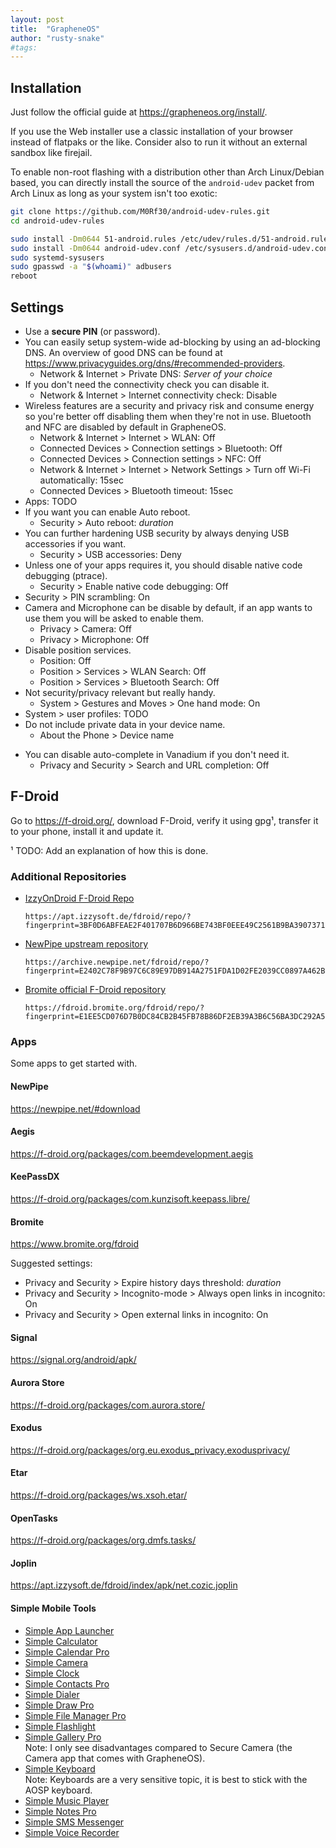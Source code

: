 ```yaml
---
layout: post
title:  "GrapheneOS"
author: "rusty-snake"
#tags:
---
```


## Installation

Just follow the official guide at <https://grapheneos.org/install/>.

If you use the Web installer use a classic installation of your browser instead
of flatpaks or the like.  Consider also to run it without an external sandbox
like firejail.

To enable non-root flashing with a distribution other than Arch Linux/Debian
based, you can directly install the source of the `android-udev` packet from
Arch Linux as long as your system isn't too exotic:

```bash
git clone https://github.com/M0Rf30/android-udev-rules.git
cd android-udev-rules

sudo install -Dm0644 51-android.rules /etc/udev/rules.d/51-android.rules
sudo install -Dm0644 android-udev.conf /etc/sysusers.d/android-udev.conf
sudo systemd-sysusers
sudo gpasswd -a "$(whoami)" adbusers
reboot
```

## Settings

- Use a **secure PIN** (or password).
- You can easily setup system-wide ad-blocking by using an ad-blocking DNS.
  An overview of good DNS can be found at <https://www.privacyguides.org/dns/#recommended-providers>.
  - Network & Internet > Private DNS: _Server of your choice_
- If you don't need the connectivity check you can disable it.
  - Network & Internet > Internet connectivity check: Disable
- Wireless features are a security and privacy risk and consume energy so you're
  better off disabling them when they're not in use.
  Bluetooth and NFC are disabled by default in GrapheneOS.
  - Network & Internet > Internet > WLAN: Off
  - Connected Devices > Connection settings > Bluetooth: Off
  - Connected Devices > Connection settings > NFC: Off
  - Network & Internet > Internet > Network Settings > Turn off Wi-Fi automatically: 15sec
  - Connected Devices > Bluetooth timeout: 15sec
- Apps: TODO
- If you want you can enable Auto reboot.
  - Security > Auto reboot: _duration_
- You can further hardening USB security by always denying USB accessories if
  you want.
  - Security > USB accessories: Deny
- Unless one of your apps requires it, you should disable native code debugging
  (ptrace).
  - Security > Enable native code debugging: Off
- Security > PIN scrambling: On
- Camera and Microphone can be disable by default, if an app wants to use them
  you will be asked to enable them.
  - Privacy > Camera: Off
  - Privacy > Microphone: Off
- Disable position services.
  - Position: Off
  - Position > Services > WLAN Search: Off
  - Position > Services > Bluetooth Search: Off
- Not security/privacy relevant but really handy.
  - System > Gestures and Moves > One hand mode: On
- System > user profiles: TODO
- Do not include private data in your device name.
  - About the Phone > Device name

<p></p>

- You can disable auto-complete in Vanadium if you don't need it.
  - Privacy and Security > Search and URL completion: Off

## F-Droid

Go to <https://f-droid.org/>, download F-Droid, verify it using gpg¹,
transfer it to your phone, install it and update it.

¹ TODO: Add an explanation of how this is done.

### Additional Repositories

- [IzzyOnDroid F-Droid Repo](https://apt.izzysoft.de/fdroid/)
  ```
  https://apt.izzysoft.de/fdroid/repo/?fingerprint=3BF0D6ABFEAE2F401707B6D966BE743BF0EEE49C2561B9BA39073711F628937A
  ```
- [NewPipe upstream repository](https://newpipe.net/#download)
  ```
  https://archive.newpipe.net/fdroid/repo/?fingerprint=E2402C78F9B97C6C89E97DB914A2751FDA1D02FE2039CC0897A462BDB57E7501
  ```
- [Bromite official F-Droid repository](https://www.bromite.org/fdroid)
  ```
  https://fdroid.bromite.org/fdroid/repo/?fingerprint=E1EE5CD076D7B0DC84CB2B45FB78B86DF2EB39A3B6C56BA3DC292A5E0C3B9504
  ```

### Apps

Some apps to get started with.

#### NewPipe

<https://newpipe.net/#download>

#### Aegis

<https://f-droid.org/packages/com.beemdevelopment.aegis>

#### KeePassDX

<https://f-droid.org/packages/com.kunzisoft.keepass.libre/>

#### Bromite

<https://www.bromite.org/fdroid>

Suggested settings:

- Privacy and Security > Expire history days threshold: _duration_
- Privacy and Security > Incognito-mode > Always open links in incognito: On
- Privacy and Security > Open external links in incognito: On

#### Signal

<https://signal.org/android/apk/>

#### Aurora Store

<https://f-droid.org/packages/com.aurora.store/>

#### Exodus

<https://f-droid.org/packages/org.eu.exodus_privacy.exodusprivacy/>

#### Etar

<https://f-droid.org/packages/ws.xsoh.etar/>

#### OpenTasks

<https://f-droid.org/packages/org.dmfs.tasks/>

#### Joplin

<https://apt.izzysoft.de/fdroid/index/apk/net.cozic.joplin>

#### Simple Mobile Tools

- [Simple App Launcher](https://f-droid.org/packages/com.simplemobiletools.applauncher/)
- [Simple Calculator](https://f-droid.org/packages/com.simplemobiletools.calculator/)
- [Simple Calendar Pro](https://f-droid.org/packages/com.simplemobiletools.calendar.pro/)
- [Simple Camera](https://f-droid.org/packages/com.simplemobiletools.camera/)
- [Simple Clock](https://f-droid.org/packages/com.simplemobiletools.clock/)
- [Simple Contacts Pro](https://f-droid.org/packages/com.simplemobiletools.contacts.pro/)
- [Simple Dialer](https://f-droid.org/packages/com.simplemobiletools.dialer/)
- [Simple Draw Pro](https://f-droid.org/packages/com.simplemobiletools.draw.pro/)
- [Simple File Manager Pro](https://f-droid.org/packages/com.simplemobiletools.filemanager.pro/)
- [Simple Flashlight](https://f-droid.org/packages/com.simplemobiletools.flashlight/)
- [Simple Gallery Pro](https://f-droid.org/packages/com.simplemobiletools.gallery.pro/)
  <br> Note: I only see disadvantages compared to Secure Camera (the Camera app that comes with GrapheneOS).
- [Simple Keyboard](https://f-droid.org/packages/com.simplemobiletools.keyboard/)
  <br> Note: Keyboards are a very sensitive topic, it is best to stick with the AOSP keyboard.
- [Simple Music Player](https://f-droid.org/packages/com.simplemobiletools.musicplayer/)
- [Simple Notes Pro](https://f-droid.org/packages/com.simplemobiletools.notes.pro/)
- [Simple SMS Messenger](https://f-droid.org/packages/com.simplemobiletools.smsmessenger/)
- [Simple Voice Recorder](https://f-droid.org/packages/com.simplemobiletools.voicerecorder/)
